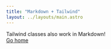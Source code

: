 ```yaml
---
title: "Markdown + Tailwind"
layout: ../layouts/main.astro
---
```


<div class="grid place-items-center h-screen content-center">
 <div class="py-2 px-4 bg-purple-500 text-black text-3xl font-semibold rounded-lg shadow-md">
  Tailwind classes also work in Markdown!
 </div>
 <a
  href="/"
  class="p-4 underline hover:text-purple-500 text-3xl transition-colors ease-in-out duration-200"
 >
  Go home
 </a>
</div>
